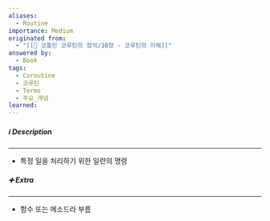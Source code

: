 ```yaml
---
aliases:
  - Routine
importance: Medium
originated from:
  - "[[📘 코틀린 코루틴의 정석/10장 - 코루틴의 이해]]"
answered by:
  - Book
tags:
  - Coroutine
  - 코루틴
  - Terms
  - 주요_개념
learned:
---
```

##### ℹ️ Description
---
- 특정 일을 처리하기 위한 일련의 명령

##### ➕ Extra
---
- 함수 또는 메소드라 부름
